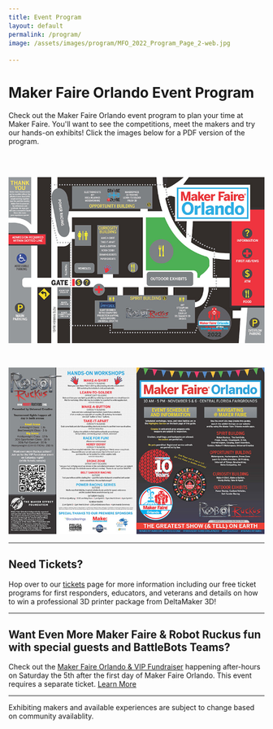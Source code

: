 ```yaml
---
title: Event Program
layout: default
permalink: /program/
image: /assets/images/program/MFO_2022_Program_Page_2-web.jpg

---
```

# Maker Faire Orlando Event Program

Check out the Maker Faire Orlando event program to plan your time at Maker Faire. You'll want to see the competitions, meet the makers and try our hands-on exhibits! Click the images below for a PDF version of the program.


<br><br>

<a href="/assets/images/program/MFO_2022_Program.pdf"><img src="/assets/images/program/MFO_2022_Program_Page_1-web.jpg" alt="Maker Faire Orlando 2022 event program page 1" width="800" /></a>

<br>

<a href="/assets/images/program/MFO_2022_Program.pdf"><img src="/assets/images/program/MFO_2022_Program_Page_2-web.jpg" alt="Maker Faire Orlando 2022 event program page 2" width="800" /></a>

---

## Need Tickets?
Hop over to our [tickets](/attend) page for more information including our free ticket programs for first responders, educators, and veterans and details on how to win a professional 3D printer package from DeltaMaker 3D!

___

## Want Even More Maker Faire & Robot Ruckus fun with special guests and BattleBots Teams?
Check out the [Maker Faire Orlando & VIP Fundraiser](https://events.humanitix.com/mfo2022-vip-fundraiser) happening after-hours on Saturday the 5th after the first day of Maker Faire Orlando. This event requires a separate ticket. [Learn More](https://events.humanitix.com/mfo2022-vip-fundraiser)

---

Exhibiting makers and available experiences are subject to change based on community availablity.
